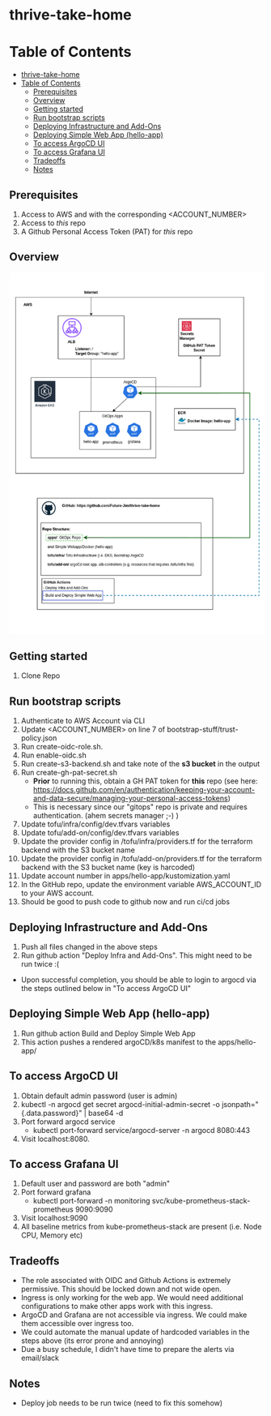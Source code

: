 # thrive-take-home

# Table of Contents

- [thrive-take-home](#thrive-take-home)
- [Table of Contents](#table-of-contents)
  - [Prerequisites](#prerequisites)
  - [Overview](#overview)
  - [Getting started](#getting-started)
  - [Run bootstrap scripts](#run-bootstrap-scripts)
  - [Deploying Infrastructure and Add-Ons](#deploying-infrastructure-and-add-ons)
  - [Deploying Simple Web App (hello-app)](#deploying-simple-web-app-hello-app)
  - [To access ArgoCD UI](#to-access-argocd-ui)
  - [To access Grafana UI](#to-access-grafana-ui)
  - [Tradeoffs](#tradeoffs)
  - [Notes](#notes)

## Prerequisites
1. Access to AWS and with the corresponding <ACCOUNT_NUMBER>
2. Access to *this* repo
3. A Github Personal Access Token (PAT) for *this* repo

## Overview
![Alt text](./images/architecture_diagram.png)

## Getting started
1. Clone Repo
  
## Run bootstrap scripts
1. Authenticate to AWS Account via CLI
2. Update <ACCOUNT_NUMBER> on line 7 of bootstrap-stuff/trust-policy.json
3. Run create-oidc-role.sh. 
4. Run enable-oidc.sh
5. Run create-s3-backend.sh and take note of the __s3 bucket__ in the output
6. Run create-gh-pat-secret.sh
    - __Prior__ to running this, obtain a GH PAT token for __this__ repo (see here: https://docs.github.com/en/authentication/keeping-your-account-and-data-secure/managing-your-personal-access-tokens)
    - This is necessary since our "gitops" repo is private and requires authentication. (ahem secrets manager ;-) )
7. Update tofu/infra/config/dev.tfvars variables
8. Update tofu/add-on/config/dev.tfvars variables
9. Update the provider config in /tofu/infra/providers.tf for the terraform backend with the S3 bucket name 
10. Update the provider config in /tofu/add-on/providers.tf for the terraform backend with the S3 bucket name (key is harcoded)
11. Update account number in apps/hello-app/kustomization.yaml
12. In the GitHub repo, update the environment variable AWS_ACCOUNT_ID to your AWS account. 
13. Should be good to push code to github now and run ci/cd jobs

## Deploying Infrastructure and Add-Ons
1. Push all files changed in the above steps
2. Run github action "Deploy Infra and Add-Ons". This might need to be run twice :(
  - Upon successful completion, you should be able to login to argocd via the steps outlined below in "To access ArgoCD UI"

## Deploying Simple Web App (hello-app)
1. Run github action Build and Deploy Simple Web App
2. This action pushes a rendered argoCD/k8s manifest to the apps/hello-app/

## To access ArgoCD UI
1. Obtain default admin password (user is admin)
2. kubectl -n argocd get secret argocd-initial-admin-secret -o jsonpath="{.data.password}" | base64 -d
3. Port forward argocd service
   - kubectl port-forward service/argocd-server -n argocd 8080:443 
5. Visit localhost:8080.

## To access Grafana UI
1. Default user and password are both "admin"
2. Port forward grafana
    - kubectl port-forward -n monitoring svc/kube-prometheus-stack-prometheus 9090:9090
3. Visit localhost:9090
4. All baseline metrics from kube-prometheus-stack are present (i.e. Node CPU, Memory etc)


## Tradeoffs
- The role associated with OIDC and Github Actions is extremely permissive. This should be locked down and not wide open.
- Ingress is only working for the web app. We would need additional configurations to make other apps work with this ingress.
- ArgoCD and Grafana are not accessible via ingress. We could make them accessible over ingress too. 
- We could automate the manual update of hardcoded variables in the steps above (its error prone and annoying)
- Due a busy schedule, I didn't have time to prepare the alerts via email/slack

## Notes
- Deploy job needs to be run twice (need to fix this somehow)
